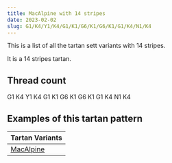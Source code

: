 ```yaml
---
title: MacAlpine with 14 stripes
date: 2023-02-02
slug: G1/K4/Y1/K4/G1/K1/G6/K1/G6/K1/G1/K4/N1/K4
---
```

This is a list of all the tartan sett variants with 14 stripes.

It is a 14 stripes tartan.


## Thread count
G1 K4 Y1 K4 G1 K1 G6 K1 G6 K1 G1 K4 N1 K4

## Examples of this tartan pattern

| Tartan Variants |
|---------------|
| [MacAlpine](/variants/g1/k4/y1/k4/g1/k1/g6/k1/g6/k1/g1/k4/n1/k4-g004c00-k000000-nd0d0d0-yffff00)||

